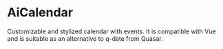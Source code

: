 # AiCalendar
Customizable and stylized calendar with events. It is compatible with Vue and is suitable as an alternative to q-date from Quasar.
